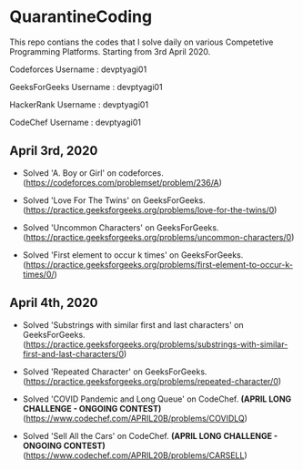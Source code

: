 # QuarantineCoding
This repo contians the codes that I solve daily on various Competetive Programming Platforms.
Starting from 3rd April 2020.


Codeforces Username : devptyagi01

GeeksForGeeks Username : devptyagi01

HackerRank Username : devptyagi01

CodeChef Username : devptyagi01

## April 3rd, 2020

* Solved 'A. Boy or Girl' on codeforces.   
(https://codeforces.com/problemset/problem/236/A)

* Solved 'Love For The Twins' on GeeksForGeeks.     
(https://practice.geeksforgeeks.org/problems/love-for-the-twins/0)

* Solved 'Uncommon Characters' on GeeksForGeeks.   
(https://practice.geeksforgeeks.org/problems/uncommon-characters/0)

* Solved 'First element to occur k times' on GeeksForGeeks.   
(https://practice.geeksforgeeks.org/problems/first-element-to-occur-k-times/0/)


## April 4th, 2020

* Solved 'Substrings with similar first and last characters' on GeeksForGeeks. 
(https://practice.geeksforgeeks.org/problems/substrings-with-similar-first-and-last-characters/0)  

* Solved 'Repeated Character' on GeeksForGeeks.   
(https://practice.geeksforgeeks.org/problems/repeated-character/0)    

* Solved 'COVID Pandemic and Long Queue' on CodeChef.     **(APRIL LONG CHALLENGE - ONGOING CONTEST)**
(https://www.codechef.com/APRIL20B/problems/COVIDLQ)       

* Solved 'Sell All the Cars' on CodeChef.      **(APRIL LONG CHALLENGE - ONGOING CONTEST)**        
(https://www.codechef.com/APRIL20B/problems/CARSELL)
